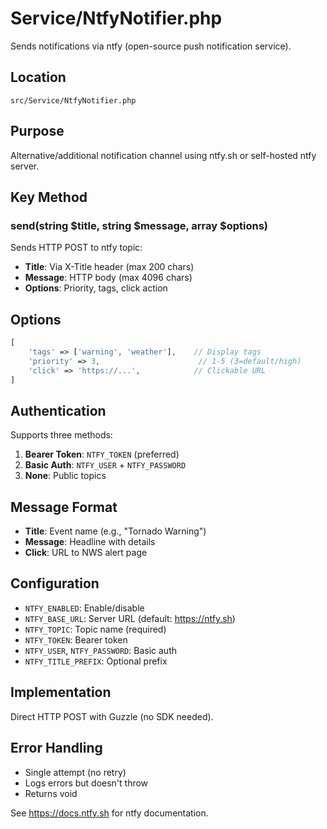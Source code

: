 # Service/NtfyNotifier.php

Sends notifications via ntfy (open-source push notification service).

## Location
`src/Service/NtfyNotifier.php`

## Purpose
Alternative/additional notification channel using ntfy.sh or self-hosted ntfy server.

## Key Method

### send(string $title, string $message, array $options)
Sends HTTP POST to ntfy topic:
- **Title**: Via X-Title header (max 200 chars)
- **Message**: HTTP body (max 4096 chars)
- **Options**: Priority, tags, click action

## Options
```php
[
    'tags' => ['warning', 'weather'],    // Display tags
    'priority' => 3,                      // 1-5 (3=default/high)
    'click' => 'https://...',            // Clickable URL
]
```

## Authentication
Supports three methods:
1. **Bearer Token**: `NTFY_TOKEN` (preferred)
2. **Basic Auth**: `NTFY_USER` + `NTFY_PASSWORD`
3. **None**: Public topics

## Message Format
- **Title**: Event name (e.g., "Tornado Warning")
- **Message**: Headline with details
- **Click**: URL to NWS alert page

## Configuration
- `NTFY_ENABLED`: Enable/disable
- `NTFY_BASE_URL`: Server URL (default: https://ntfy.sh)
- `NTFY_TOPIC`: Topic name (required)
- `NTFY_TOKEN`: Bearer token
- `NTFY_USER`, `NTFY_PASSWORD`: Basic auth
- `NTFY_TITLE_PREFIX`: Optional prefix

## Implementation
Direct HTTP POST with Guzzle (no SDK needed).

## Error Handling
- Single attempt (no retry)
- Logs errors but doesn't throw
- Returns void

See https://docs.ntfy.sh for ntfy documentation.
